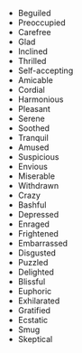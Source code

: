 - Beguiled
- Preoccupied
- Carefree
- Glad
- Inclined
- Thrilled
- Self-accepting
- Amicable
- Cordial
- Harmonious
- Pleasant
- Serene
- Soothed
- Tranquil
- Amused
- Suspicious
- Envious
- Miserable
- Withdrawn
- Crazy
- Bashful
- Depressed
- Enraged
- Frightened
- Embarrassed
- Disgusted
- Puzzled
- Delighted
- Blissful
- Euphoric
- Exhilarated
- Gratified
- Ecstatic
- Smug
- Skeptical
